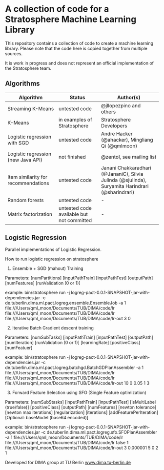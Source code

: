 A collection of code for a Stratosphere Machine Learning Library
======

This repository contains a collection of code to create a machine learning library.
Please note that the code here is copied together from multiple sources. 

It is work in progress and does not represent an official implementation of the Stratosphere team.

## Algorithms

| Algorithm     | Status        | Author(s)  |
| ------------- |---------------| --------|
| Streaming K-Means | untested code | @jllopezpino and others |
| K-Means | in examples of Stratosphere | Stratosphere Developers |
| Logistic regression with SGD | untested code | Andre Hacker (@ahacker), Mingliang Qi (@qmlmoon) |
| Logistic regression (new Java API) | not finished | @zentol, see mailing list |
| Item similarity for recommendations  | untested code | Janani Chakkaradhari (@JananiC), Silvia Julinda (@sjulinda), Suryamita Harindrari (@sharindrari) |
| Random forests | untested code | - |
| Matrix factorization | untested code available but not committed | - |


## Logistic Regression

Parallel implementations of Logistic Regression.

How to run logistic regression on stratosphere

1) Ensemble + SGD (mahout) Training

Parameters: [numPartitions] [inputPathTrain] [inputPathTest] [outputPath] [numFeatures] [runValidation (0 or 1)]

example:
bin/stratosphere run -j logreg-pact-0.0.1-SNAPSHOT-jar-with-dependencies.jar -c de.tuberlin.dima.ml.pact.logreg.ensemble.EnsembleJob -a 1 file:///Users/qml_moon/Documents/TUB/DIMA/code/lr file:///Users/qml_moon/Documents/TUB/DIMA/code/lr file:///Users/qml_moon/Documents/TUB/DIMA/code/lr-out 3 0

2) Iterative Batch Gradient descent training

Parameters: [numSubTasks] [inputPathTrain] [inputPathTest] [outputPath] [numIteration] [runValidation (0 or 1)] [learningRate] [positiveClass] [numFeatuer]

example:
bin/stratosphere run -j logreg-pact-0.0.1-SNAPSHOT-jar-with-dependencies.jar -c de.tuberlin.dima.ml.pact.logreg.batchgd.BatchGDPlanAssembler -a 1 file:///Users/qml_moon/Documents/TUB/DIMA/code/lr file:///Users/qml_moon/Documents/TUB/DIMA/code/lr file:///Users/qml_moon/Documents/TUB/DIMA/code/lr-out 10 0 0.05 1 3

3) Forward Feature Selection using SFO (Single Feature optimization)

Parameters: [numSubStasks] [inputPathTrain] [inputPathTest] [isMultiLabel (true/false)] [positiveClass] [outputPath] [numFeatures] [newton tolerance] [newton max iterations] [regularization] [iterations] [addFeaturePerIteration] [Optional: baseModel (base64 encoded)]

example:
bin/stratosphere run -j logreg-pact-0.0.1-SNAPSHOT-jar-with-dependencies.jar -c de.tuberlin.dima.ml.pact.logreg.sfo.SFOPlanAssembler -a 1 file:///Users/qml_moon/Documents/TUB/DIMA/code/lr file:///Users/qml_moon/Documents/TUB/DIMA/code/lr false 1 file:///Users/qml_moon/Documents/TUB/DIMA/code/lr-out 3 0.000001 5 0 2 1 




Developed for DIMA group at TU Berlin www.dima.tu-berlin.de
